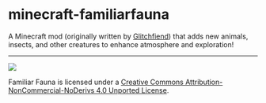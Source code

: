 # minecraft-familiarfauna

A Minecraft mod (originally written by [Glitchfiend](https://github.com/Glitchfiend)) that adds new animals, insects, and other creatures to enhance atmosphere and exploration!

-----------------

 [<img src="http://i.creativecommons.org/l/by-nc-nd/3.0/88x31.png">](http://creativecommons.org/licenses/by-nc-nd/4.0/deed.en_US)

Familiar Fauna is licensed under a [Creative Commons Attribution-NonCommercial-NoDerivs 4.0 Unported License](http://creativecommons.org/licenses/by-nc-nd/4.0/deed.en_US).
